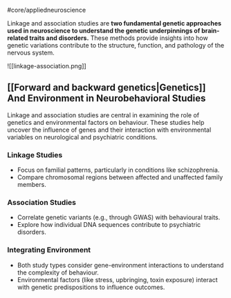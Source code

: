 #core/appliedneuroscience

Linkage and association studies are **two fundamental genetic approaches used in neuroscience to understand the genetic underpinnings of brain-related traits and disorders.** These methods provide insights into how genetic variations contribute to the structure, function, and pathology of the nervous system.

![[linkage-association.png]]

## [[Forward and backward genetics|Genetics]] And Environment in Neurobehavioral Studies

Linkage and association studies are central in examining the role of genetics and environmental factors on behaviour. These studies help uncover the influence of genes and their interaction with environmental variables on neurological and psychiatric conditions.

### Linkage Studies

- Focus on familial patterns, particularly in conditions like schizophrenia.
- Compare chromosomal regions between affected and unaffected family members.

### Association Studies

- Correlate genetic variants (e.g., through GWAS) with behavioural traits.
- Explore how individual DNA sequences contribute to psychiatric disorders.

### Integrating Environment

- Both study types consider gene-environment interactions to understand the complexity of behaviour.
- Environmental factors (like stress, upbringing, toxin exposure) interact with genetic predispositions to influence outcomes.
